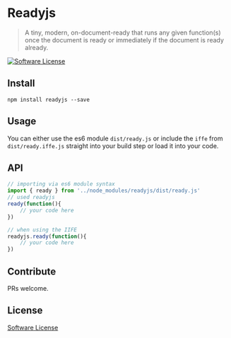# Readyjs
> A tiny, modern, on-document-ready that runs any given function(s) once the document is ready or immediately if the document is ready already.

[![Software License](https://img.shields.io/badge/license-MIT-brightgreen.svg?style=flat-square)](LICENSE.md)

## Install
```
npm install readyjs --save
```

## Usage
You can either use the es6 module `dist/ready.js` or include the `iffe` from `dist/ready.iffe.js` straight into your build step or load it into your code.

## API

```javascript
// importing via es6 module syntax
import { ready } from '../node_modules/readyjs/dist/ready.js'
// used readyjs
ready(function(){
    // your code here
})

// when using the IIFE
readyjs.ready(function(){
    // your code here
})
```

## Contribute
PRs welcome.

## License
[Software License](LICENSE.md)
